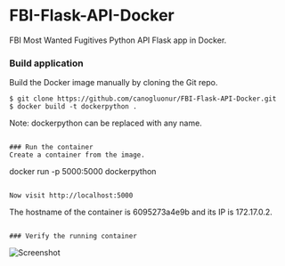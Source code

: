 # FBI-Flask-API-Docker
FBI Most Wanted Fugitives Python API Flask app in Docker.

### Build application
Build the Docker image manually by cloning the Git repo.
```
$ git clone https://github.com/canogluonur/FBI-Flask-API-Docker.git
$ docker build -t dockerpython . 
```
Note: dockerpython can be replaced with any name.

```

### Run the container
Create a container from the image.
```
docker run -p 5000:5000 dockerpython 
```

Now visit http://localhost:5000
```
 The hostname of the container is 6095273a4e9b and its IP is 172.17.0.2. 
```

### Verify the running container

```
![Screenshot](https://user-images.githubusercontent.com/58385909/193022232-e7938a35-ea47-440f-8f06-cfc955b89797.png)
